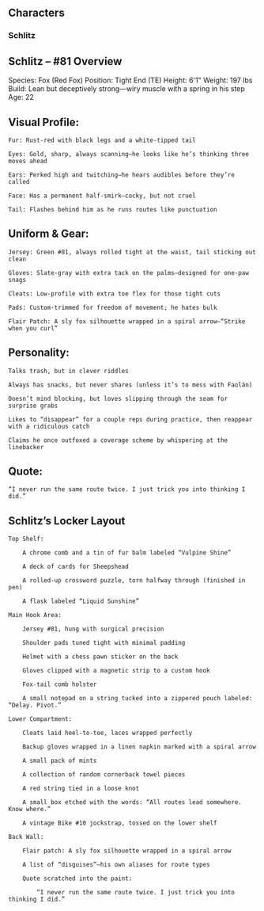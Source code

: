 ## **Characters**

### **Schlitz**
## Schlitz – #81 Overview

Species: Fox (Red Fox)
Position: Tight End (TE)
Height: 6'1"
Weight: 197 lbs
Build: Lean but deceptively strong—wiry muscle with a spring in his step
Age: 22
## Visual Profile:

    Fur: Rust-red with black legs and a white-tipped tail

    Eyes: Gold, sharp, always scanning—he looks like he’s thinking three moves ahead

    Ears: Perked high and twitching—he hears audibles before they’re called

    Face: Has a permanent half-smirk—cocky, but not cruel

    Tail: Flashes behind him as he runs routes like punctuation

## Uniform & Gear:

    Jersey: Green #81, always rolled tight at the waist, tail sticking out clean

    Gloves: Slate-gray with extra tack on the palms—designed for one-paw snags

    Cleats: Low-profile with extra toe flex for those tight cuts

    Pads: Custom-trimmed for freedom of movement; he hates bulk

    Flair Patch: A sly fox silhouette wrapped in a spiral arrow—“Strike when you curl”

## Personality:

    Talks trash, but in clever riddles

    Always has snacks, but never shares (unless it’s to mess with Faolán)

    Doesn’t mind blocking, but loves slipping through the seam for surprise grabs

    Likes to “disappear” for a couple reps during practice, then reappear with a ridiculous catch

    Claims he once outfoxed a coverage scheme by whispering at the linebacker

## Quote:

    “I never run the same route twice. I just trick you into thinking I did.”

## Schlitz’s Locker Layout

    Top Shelf:

        A chrome comb and a tin of fur balm labeled “Vulpine Shine”

        A deck of cards for Sheepshead

        A rolled-up crossword puzzle, torn halfway through (finished in pen)

        A flask labeled “Liquid Sunshine”

    Main Hook Area:

        Jersey #81, hung with surgical precision

        Shoulder pads tuned tight with minimal padding

        Helmet with a chess pawn sticker on the back

        Gloves clipped with a magnetic strip to a custom hook

        Fox-tail comb holster

        A small notepad on a string tucked into a zippered pouch labeled: “Delay. Pivot.”

    Lower Compartment:

        Cleats laid heel-to-toe, laces wrapped perfectly

        Backup gloves wrapped in a linen napkin marked with a spiral arrow

        A small pack of mints

        A collection of random cornerback towel pieces

        A red string tied in a loose knot

        A small box etched with the words: “All routes lead somewhere. Know where.”

        A vintage Bike #10 jockstrap, tossed on the lower shelf

    Back Wall:

        Flair patch: A sly fox silhouette wrapped in a spiral arrow

        A list of “disguises”—his own aliases for route types

        Quote scratched into the paint:

            “I never run the same route twice. I just trick you into thinking I did.”